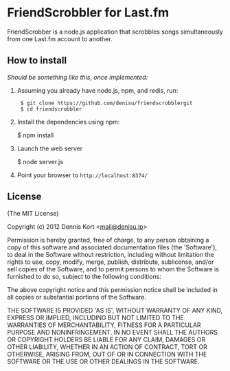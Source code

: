 # FriendScrobbler for Last.fm

FriendScrobber is a node.js application that scrobbles songs simultaneously from one Last.fm account to another. 

## How to install

*Should be something like this, once implemented:*

1. Assuming you already have node.js, npm, and redis, run:

        $ git clone https://github.com/denisu/friendscrobblergit
        $ cd friendscrobbler

2. Install the dependencies using npm:

	$ npm install

3. Launch the web server

	$ node server.js 

4. Point your browser to `http://localhost:8374/`

## License 

(The MIT License)

Copyright (c) 2012 Dennis Kort &lt;mail@denisu.jp&gt;

Permission is hereby granted, free of charge, to any person obtaining
a copy of this software and associated documentation files (the
'Software'), to deal in the Software without restriction, including
without limitation the rights to use, copy, modify, merge, publish,
distribute, sublicense, and/or sell copies of the Software, and to
permit persons to whom the Software is furnished to do so, subject to
the following conditions:

The above copyright notice and this permission notice shall be
included in all copies or substantial portions of the Software.

THE SOFTWARE IS PROVIDED 'AS IS', WITHOUT WARRANTY OF ANY KIND,
EXPRESS OR IMPLIED, INCLUDING BUT NOT LIMITED TO THE WARRANTIES OF
MERCHANTABILITY, FITNESS FOR A PARTICULAR PURPOSE AND NONINFRINGEMENT.
IN NO EVENT SHALL THE AUTHORS OR COPYRIGHT HOLDERS BE LIABLE FOR ANY
CLAIM, DAMAGES OR OTHER LIABILITY, WHETHER IN AN ACTION OF CONTRACT,
TORT OR OTHERWISE, ARISING FROM, OUT OF OR IN CONNECTION WITH THE
SOFTWARE OR THE USE OR OTHER DEALINGS IN THE SOFTWARE.
